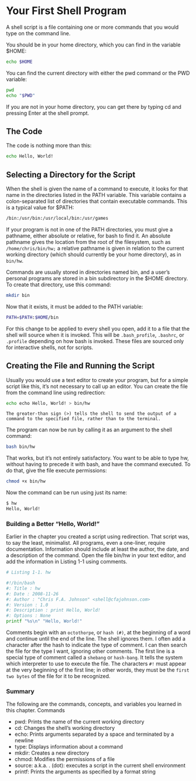 # Your First Shell Program

A shell script is a file containing one or more commands that you would type on the command line.

You should be in your home directory, which you can find in the variable $HOME:

```bash
echo $HOME
```

You can find the current directory with either the pwd command or the PWD variable:

```sh
pwd
echo "$PWD"
```

If you are not in your home directory, you can get there by typing cd and pressing Enter at the shell
prompt.

## The Code

The code is nothing more than this:

```sh
echo Hello, World!
```

## Selecting a Directory for the Script

When the shell is given the name of a command to execute, it looks for that name in the directories listed
in the PATH variable. This variable contains a colon-separated list of directories that contain executable
commands. This is a typical value for $PATH:

```sh
/bin:/usr/bin:/usr/local/bin:/usr/games
```

If your program is not in one of the PATH directories, you must give a pathname, either absolute or
relative, for bash to find it. An absolute pathname gives the location from the root of the filesystem, such
as `/home/chris/bin/hw;` a relative pathname is given in relation to the current working directory (which
should currently be your home directory), as in `bin/hw`.

Commands are usually stored in directories named bin, and a user’s personal programs are stored
in a bin subdirectory in the $HOME directory. To create that directory, use this command:

```bash
mkdir bin
```

Now that it exists, it must be added to the PATH variable:

```bash
PATH=$PATH:$HOME/bin
```

For this change to be applied to every shell you open, add it to a file that the shell will source when it
is invoked. This will be `.bash_profile`, `.bashrc`, or `.profile` depending on how bash is invoked. These
files are sourced only for interactive shells, not for scripts.

## Creating the File and Running the Script

Usually you would use a text editor to create your program, but for a simple script like this, it’s not
necessary to call up an editor. You can create the file from the command line using redirection:

```sh
echo echo Hello, World! > bin/hw
```

`The greater-than sign (>) tells the shell to send the output of a command to the specified file, rather
than to the terminal.`

The program can now be run by calling it as an argument to the shell command:

```bash
bash bin/hw
```

That works, but it’s not entirely satisfactory. You want to be able to type hw, without having to
precede it with bash, and have the command executed. To do that, give the file execute permissions:

```sh
chmod +x bin/hw
```

Now the command can be run using just its name:

```bash
$ hw
Hello, World!
```

### Building a Better “Hello, World!”

Earlier in the chapter you created a script using redirection. That script was, to say the least, minimalist.
All programs, even a one-liner, require documentation. Information should include at least the author,
the date, and a description of the command. Open the file bin/hw in your text editor, and add the
information in Listing 1-1 using comments.

```sh
# Listing 1-1. hw

#!/bin/bash
#: Title : hw
#: Date : 2008-11-26
#: Author : "Chris F.A. Johnson" <shell@cfajohnson.com>
#: Version : 1.0
#: Description : print Hello, World!
#: Options : None
printf "%s\n" "Hello, World!"

```

Comments begin with an `octothorpe`, or `hash (#)`, at the beginning of a word and continue until the
end of the line. The shell ignores them. I often add a character after the hash to indicate the type of
comment. I can then search the file for the type I want, ignoring other comments.
The first line is a special type of comment called a `shebang` or `hash-bang`. It tells the system which
interpreter to use to execute the file. The characters `#!` must appear at the very beginning of the first line;
in other words, they must be the `first two bytes` of the file for it to be recognized. 

### Summary
The following are the commands, concepts, and variables you learned in this chapter.
Commands

- pwd: Prints the name of the current working directory
- cd: Changes the shell’s working directory
- echo: Prints arguments separated by a space and terminated by a newline
- type: Displays information about a command
- mkdir: Creates a new directory
- chmod: Modifies the permissions of a file
- source: a.k.a. . (dot): executes a script in the current shell environment
- printf: Prints the arguments as specified by a format string
